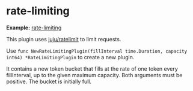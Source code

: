 # rate-limiting

**Example:** [rate-limiting](https://github.com/smallnest/rpcx/blob/master/serverplugin/rate_limiting.go)

This plugin uses [juju/ratelimit](https://github.com/juju/ratelimit) to limit requests.

Use `func NewRateLimitingPlugin(fillInterval time.Duration, capacity int64) *RateLimitingPlugin` to create a new plugin.

It contains a new token bucket that fills at the rate of one token every fillInterval, up to the given maximum capacity. Both arguments must be positive. The bucket is initially full.